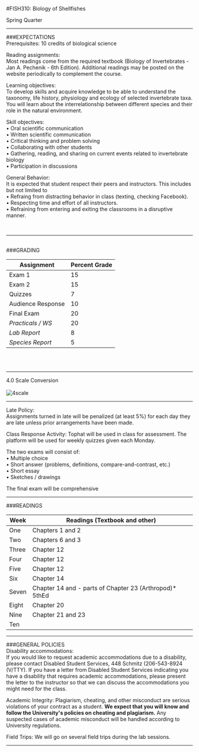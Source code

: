 #FISH310: Biology of Shellfishes

Spring Quarter

---

###EXPECTATIONS   
Prerequisites:        10 credits of biological science

Reading assignments:          
Most readings come from the required textbook (Biology of Invertebrates - Jan A. Pechenik - 6th Edition).  Additional readings may be posted on the website periodically to complement the course.

Learning objectives:                
To develop skills and acquire knowledge to be able to understand the taxonomy, life history, physiology and ecology of selected invertebrate taxa.  You will learn about the interrelationship between different species and their role in the natural environment.  

Skill objectives:      
 • Oral scientific communication                 
 • Written scientific communication  
 • Critical thinking and problem solving   
 • Collaborating with other students   
 • Gathering, reading, and sharing on current events related to invertebrate biology   
 • Participation in discussions 

General Behavior:   
It is expected that student respect their peers and instructors. This includes but not limited to    
 • Refraing from distracting behavior in class (texting, checking Facebook).   
 • Respecting time and effort of all instructors.    
 • Refraining from entering and exiting the classrooms in a disruptive manner. 


<br>

---

<br>
###GRADING 

|Assignment         |        Percent Grade    
|-------------------|-------------------------    
|Exam 1             | 15 
|Exam 2             | 15
|Quizzes            | 7
|Audience Response  | 10
|Final Exam         | 20
|_Practicals / WS_    | 20
|_Lab Report_         | 8
|_Species Report_     | 5
  

<br>
<br>   

---


4.0 Scale Conversion  
<br> 
![4scale](https://www.evernote.com/shard/s10/sh/9a111d86-8ae2-47ba-9592-14f61a296128/f5b89fd336cd91d514b6038343bdf7f7/deep/0/Catalyst-GradeBook.png)


---



Late Policy:             
Assignments turned in late will be penalized (at least 5%) for each day they are late unless prior arrangements have been made. 

Class Response Activity:
Tophat will be used in class for assessment. The platform will be used for weekly quizzes given each Monday.

The two exams will consist of:  
• Multiple choice   
• Short answer (problems, definitions, compare-and-contrast, etc.)    
• Short essay  
• Sketches / drawings  

 The final exam will be comprehensive 






---

###READINGS   


Week	|  Readings (Textbook and other)   
-------	| -------------------------------   
One    	|    Chapters 1 and 2   
Two	  	|    Chapters 6 and 3 
Three	| 	 Chapter 12   
Four	|	 Chapter 12   
Five	|	 Chapter 12   
Six		|	 Chapter 14  
Seven	|	 Chapter 14 and - parts of Chapter 23 (Arthropod)* 5thEd   
Eight	|	 Chapter 20   
Nine	|	 Chapter 21 and 23   
Ten		|	 
 
--- 

###GENERAL POLICIES   
Disability accommodations:     
If you would like to request academic accommodations due to a disability, please contact Disabled Student Services, 448 Schmitz (206-543-8924 (V/TTY).  If you have a letter from Disabled Student Services indicating you have a disability that requires academic accommodations, please present the letter to the instructor so that we can discuss the accommodations you might need for the class.

Academic Integrity: 
Plagiarism, cheating, and other misconduct are serious violations of your contract as a student. **We expect that you will know and follow the University's policies on cheating and plagiarism.** Any suspected cases of academic misconduct will be handled according to University regulations.  

Field Trips:  We will go on several field trips during the lab sessions.   

---

